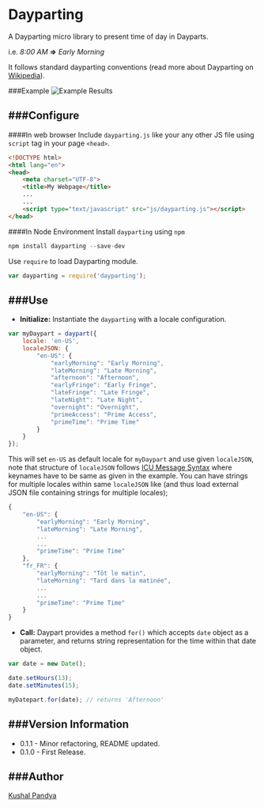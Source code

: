 Dayparting
======================

A Dayparting micro library to present time of day in Dayparts.

i.e. _8:00 AM_ **=>** _Early Morning_

It follows standard dayparting conventions (read more about Dayparting on [Wikipedia](https://en.wikipedia.org/wiki/Dayparting)).

###Example
![Example Results](http://i.imgur.com/BYarKj3.png)

###Configure
---
####In web browser
Include `dayparting.js` like your any other JS file using `script` tag in your page `<head>`.
```html
<!DOCTYPE html>
<html lang="en">
<head>
    <meta charset="UTF-8">
	<title>My Webpage</title>
	...
	...
	<script type="text/javascript" src="js/dayparting.js"></script>
</head>
```

####In Node Environment
Install `dayparting` using `npm`
```javascript
npm install dayparting --save-dev
```
Use `require` to load Dayparting module.

```javascript
var dayparting = require('dayparting');
```

###Use
---
- **Initialize:**
Instantiate the `dayparting` with a locale configuration.

```javascript
var myDaypart = daypart({
	locale: 'en-US',
	localeJSON: {
		"en-US": {
	        "earlyMorning": "Early Morning",
	        "lateMorning": "Late Morning",
	        "afternoon": "Afternoon",
	        "earlyFringe": "Early Fringe",
	        "lateFringe": "Late Fringe",
	        "lateNight": "Late Night",
	        "overnight": "Overnight",
	        "primeAccess": "Prime Access",
	        "primeTime": "Prime Time"
	    }
	}
});
```

This will set `en-US` as default locale for `myDaypart` and use given `localeJSON`, note that structure of `localeJSON` follows [ICU Message Syntax](http://userguide.icu-project.org/formatparse/messages) where keynames have to be same as given in the example. You can have strings for multiple locales within same `localeJSON` like (and thus load external JSON file containing strings for multiple locales);

```javascript
{
	"en-US": {
        "earlyMorning": "Early Morning",
        "lateMorning": "Late Morning",
        ...
        ...
        "primeTime": "Prime Time"
    },
    "fr_FR": {
	    "earlyMorning": "Tôt le matin",
        "lateMorning": "Tard dans la matinée",
        ...
        ...
        "primeTime": "Prime Time"
    }
}
```
- **Call:**
Daypart provides a method `for()` which accepts `date` object as a parameter, and returns string representation for the time within that date object.

```javascript
var date = new Date();

date.setHours(13);
date.setMinutes(15);

myDatepart.for(date); // returns 'Afternoon'
```

###Version Information
---
* 0.1.1 - Minor refactoring, README updated.
* 0.1.0 - First Release.

###Author
---
[Kushal Pandya](https://doublslash.com)
